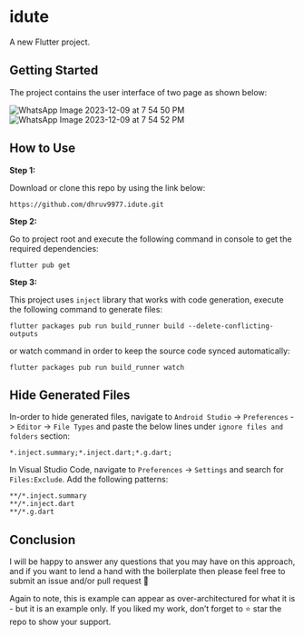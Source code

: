 # idute

A new Flutter project.

## Getting Started

The project contains the user interface of two page as shown below: 

![WhatsApp Image 2023-12-09 at 7 54 50 PM](https://github.com/dhruv9977/idute/assets/97451330/f1ea14d3-3219-4f96-b2e4-ef74fab8f0db)
![WhatsApp Image 2023-12-09 at 7 54 52 PM](https://github.com/dhruv9977/idute/assets/97451330/f3bbb059-c654-4efe-9595-33a4f26774da)


## How to Use 

**Step 1:**

Download or clone this repo by using the link below:

```
https://github.com/dhruv9977.idute.git
```

**Step 2:**

Go to project root and execute the following command in console to get the required dependencies: 

```
flutter pub get 
```

**Step 3:**

This project uses `inject` library that works with code generation, execute the following command to generate files:

```
flutter packages pub run build_runner build --delete-conflicting-outputs
```

or watch command in order to keep the source code synced automatically:

```
flutter packages pub run build_runner watch
```

## Hide Generated Files

In-order to hide generated files, navigate to `Android Studio` -> `Preferences` -> `Editor` -> `File Types` and paste the below lines under `ignore files and folders` section:

```
*.inject.summary;*.inject.dart;*.g.dart;
```

In Visual Studio Code, navigate to `Preferences` -> `Settings` and search for `Files:Exclude`. Add the following patterns:
```
**/*.inject.summary
**/*.inject.dart
**/*.g.dart
```

## Conclusion

I will be happy to answer any questions that you may have on this approach, and if you want to lend a hand with the boilerplate then please feel free to submit an issue and/or pull request 🙂

Again to note, this is example can appear as over-architectured for what it is - but it is an example only. If you liked my work, don’t forget to ⭐ star the repo to show your support.
